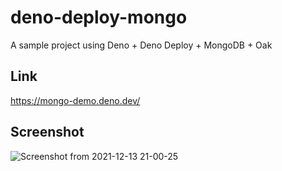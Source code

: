 # deno-deploy-mongo
A sample project using Deno + Deno Deploy + MongoDB + Oak 

## Link
https://mongo-demo.deno.dev/

## Screenshot

![Screenshot from 2021-12-13 21-00-25](https://user-images.githubusercontent.com/47688578/145860382-0f1f1e15-45b9-43dc-b228-c7f488f9b189.png)
